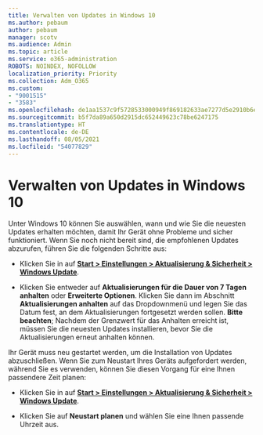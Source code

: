 ```yaml
---
title: Verwalten von Updates in Windows 10
ms.author: pebaum
author: pebaum
manager: scotv
ms.audience: Admin
ms.topic: article
ms.service: o365-administration
ROBOTS: NOINDEX, NOFOLLOW
localization_priority: Priority
ms.collection: Adm_O365
ms.custom:
- "9001515"
- "3583"
ms.openlocfilehash: de1aa1537c9f5728533000949f869182633ae7277d5e2910b6e572a10195571d
ms.sourcegitcommit: b5f7da89a650d2915dc652449623c78be6247175
ms.translationtype: HT
ms.contentlocale: de-DE
ms.lasthandoff: 08/05/2021
ms.locfileid: "54077829"
---
```

# <a name="manage-updates-in-windows-10"></a>Verwalten von Updates in Windows 10

Unter Windows 10 können Sie auswählen, wann und wie Sie die neuesten Updates erhalten möchten, damit Ihr Gerät ohne Probleme und sicher funktioniert. Wenn Sie noch nicht bereit sind, die empfohlenen Updates abzurufen, führen Sie die folgenden Schritte aus:

- Klicken Sie in auf **[Start > Einstellungen > Aktualisierung & Sicherheit > Windows Update](ms-settings:windowsupdate)**.

- Klicken Sie entweder auf **Aktualisierungen für die Dauer von 7 Tagen anhalten** oder **Erweiterte Optionen**. Klicken Sie dann im Abschnitt **Aktualisierungen anhalten** auf das Dropdownmenü und legen Sie das Datum fest, an dem Aktualisierungen fortgesetzt werden sollen. **Bitte beachten**; Nachdem der Grenzwert für das Anhalten erreicht ist, müssen Sie die neuesten Updates installieren, bevor Sie die Aktualisierungen erneut anhalten können.

Ihr Gerät muss neu gestartet werden, um die Installation von Updates abzuschließen. Wenn Sie zum Neustart Ihres Geräts aufgefordert werden, während Sie es verwenden, können Sie diesen Vorgang für eine Ihnen passendere Zeit planen:

- Klicken Sie in auf **[Start > Einstellungen > Aktualisierung & Sicherheit > Windows Update](ms-settings:windowsupdate)**.

- Klicken Sie auf **Neustart planen** und wählen Sie eine Ihnen passende Uhrzeit aus.
